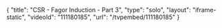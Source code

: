{
    "title": "CSR - Fagor Induction - Part 3",
    "type": "solo",
    "layout": "iframe-static",
    "videoId": "111180185",
    "url": "\/tvpembed\/111180185"
}